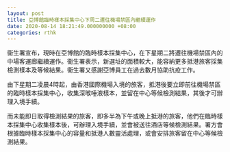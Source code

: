 ```yaml
---
layout: post
title: 亞博館臨時樣本採集中心下周二遷往機場禁區內繼續運作
date: 2020-08-14 18:21:49.000000000 +08:00
categories: rthk
---
```


衞生署宣布，現時在亞博館的臨時樣本採集中心，在下星期二將遷往機場禁區內的中場客運廊繼續運作。衞生署表示，新選址的面積較大，能容納更多抵港旅客採集檢測樣本及等候結果。衞生署又感謝亞博員工在過去數月協助抗疫工作。

由下星期二凌晨4時起，由香港國際機場入境的旅客，抵港後要立即前往機場禁區的臨時樣本採集中心，收集深喉唾液樣本，並留在中心等候檢測結果，其後才可辦理入境手續。

而未能即日取得檢測結果的旅客，即多半為下午或晚上抵港的旅客，他們在臨時樣本採集中心收集樣本後，可辦理入境手續，並會被送往酒店等候檢測結果。署方會根據臨時樣本採集中心的容量和抵港人數靈活處理，或會安排旅客留在中心等候檢測結果。
